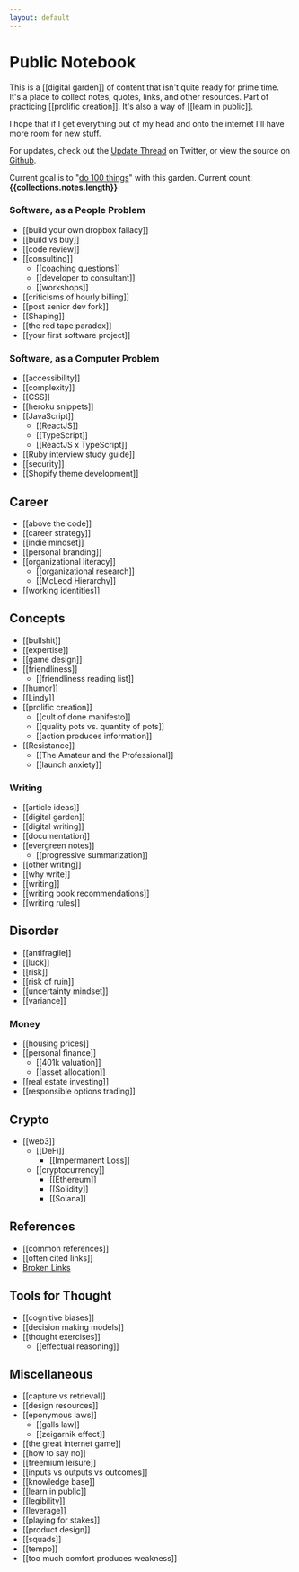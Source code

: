 ```yaml
---
layout: default
---
```


# Public Notebook

This is a [[digital garden]] of content that isn't quite ready for prime time. It's a place to collect notes, quotes, links, and other resources. Part of practicing [[prolific creation]]. It's also a way of [[learn in public]].

I hope that if I get everything out of my head and onto the internet I'll have more room for new stuff.

For updates, check out the [Update Thread](https://twitter.com/GSto/status/1410238607684780032) on Twitter, or view the source on [Github](https://github.com/GSto/digital-garden).

Current goal is to "[do 100 things](https://www.visakanv.com/blog/100-2/)" with this garden. Current count: **{{collections.notes.length}}**

### Software, as a People Problem

- [[build your own dropbox fallacy]]
- [[build vs buy]]
- [[code review]]
- [[consulting]]
  - [[coaching questions]]
  - [[developer to consultant]]
  - [[workshops]]
- [[criticisms of hourly billing]]
- [[post senior dev fork]]
- [[Shaping]]
- [[the red tape paradox]]
- [[your first software project]]

### Software, as a Computer Problem

- [[accessibility]]
- [[complexity]]
- [[CSS]]
- [[heroku snippets]]
- [[JavaScript]]
  - [[ReactJS]]
  - [[TypeScript]]
  - [[ReactJS x TypeScript]]
- [[Ruby interview study guide]]
- [[security]]
- [[Shopify theme development]]

## Career

- [[above the code]]
- [[career strategy]]
- [[indie mindset]]
- [[personal branding]]
- [[organizational literacy]]
  - [[organizational research]]
  - [[McLeod Hierarchy]]
- [[working identities]]

## Concepts

- [[bullshit]]
- [[expertise]]
- [[game design]]
- [[friendliness]]
  - [[friendliness reading list]]
- [[humor]]
- [[Lindy]]
- [[prolific creation]]
  - [[cult of done manifesto]]
  - [[quality pots vs. quantity of pots]]
  - [[action produces information]]
- [[Resistance]]
  - [[The Amateur and the Professional]]
  - [[launch anxiety]]

### Writing

- [[article ideas]]
- [[digital garden]]
- [[digital writing]]
- [[documentation]]
- [[evergreen notes]]
  - [[progressive summarization]]
- [[other writing]]
- [[why write]]
- [[writing]]
- [[writing book recommendations]]
- [[writing rules]]

## Disorder

- [[antifragile]]
- [[luck]]
- [[risk]]
- [[risk of ruin]]
- [[uncertainty mindset]]
- [[variance]]

### Money

- [[housing prices]]
- [[personal finance]]
  - [[401k valuation]]
  - [[asset allocation]]
- [[real estate investing]]
- [[responsible options trading]]

## Crypto

- [[web3]]
  - [[DeFi]]
    - [[Impermanent Loss]]
  - [[cryptocurrency]]
    - [[Ethereum]]
    - [[Solidity]]
    - [[Solana]]

## References

- [[common references]]
- [[often cited links]]
- [Broken Links](/meta/missing)

## Tools for Thought

- [[cognitive biases]]
- [[decision making models]]
- [[thought exercises]]
  - [[effectual reasoning]]

## Miscellaneous

- [[capture vs retrieval]]
- [[design resources]]
- [[eponymous laws]]
  - [[galls law]]
  - [[zeigarnik effect]]
- [[the great internet game]]
- [[how to say no]]
- [[freemium leisure]]
- [[inputs vs outputs vs outcomes]]
- [[knowledge base]]
- [[learn in public]]
- [[legibility]]
- [[leverage]]
- [[playing for stakes]]
- [[product design]]
- [[squads]]
- [[tempo]]
- [[too much comfort produces weakness]]
